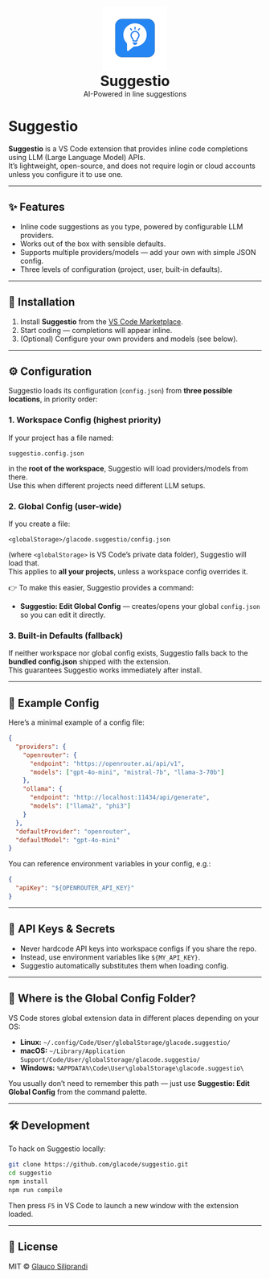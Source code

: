 <div align="center" style="margin:0; padding:0;">
  <img src="resources/logo.png" width="128" alt="Suggestio Logo" style="margin:0; padding:0;">
  <h1 style="margin:0; padding:0;">Suggestio</h1>
  <p style="margin:0; padding:0;">AI-Powered in line suggestions</p>
</div>

# Suggestio

**Suggestio** is a VS Code extension that provides inline code completions using LLM (Large Language Model) APIs.  
It’s lightweight, open-source, and does not require login or cloud accounts unless you configure it to use one.

---

## ✨ Features

- Inline code suggestions as you type, powered by configurable LLM providers.  
- Works out of the box with sensible defaults.  
- Supports multiple providers/models — add your own with simple JSON config.  
- Three levels of configuration (project, user, built-in defaults).  

---

## 🚀 Installation

1. Install **Suggestio** from the [VS Code Marketplace](https://marketplace.visualstudio.com/).  
2. Start coding — completions will appear inline.  
3. (Optional) Configure your own providers and models (see below).  

---

## ⚙️ Configuration

Suggestio loads its configuration (`config.json`) from **three possible locations**, in priority order:

### 1. Workspace Config (highest priority)
If your project has a file named:

```
suggestio.config.json
```

in the **root of the workspace**, Suggestio will load providers/models from there.  
Use this when different projects need different LLM setups.  

### 2. Global Config (user-wide)
If you create a file:

```
<globalStorage>/glacode.suggestio/config.json
```

(where `<globalStorage>` is VS Code’s private data folder), Suggestio will load that.  
This applies to **all your projects**, unless a workspace config overrides it.  

👉 To make this easier, Suggestio provides a command:

- **Suggestio: Edit Global Config** — creates/opens your global `config.json` so you can edit it directly.

### 3. Built-in Defaults (fallback)
If neither workspace nor global config exists, Suggestio falls back to the **bundled config.json** shipped with the extension.  
This guarantees Suggestio works immediately after install.

---

## 🧩 Example Config

Here’s a minimal example of a config file:

```json
{
  "providers": {
    "openrouter": {
      "endpoint": "https://openrouter.ai/api/v1",
      "models": ["gpt-4o-mini", "mistral-7b", "llama-3-70b"]
    },
    "ollama": {
      "endpoint": "http://localhost:11434/api/generate",
      "models": ["llama2", "phi3"]
    }
  },
  "defaultProvider": "openrouter",
  "defaultModel": "gpt-4o-mini"
}
```

You can reference environment variables in your config, e.g.:

```json
{
  "apiKey": "${OPENROUTER_API_KEY}"
}
```

---

## 🔑 API Keys & Secrets

- Never hardcode API keys into workspace configs if you share the repo.  
- Instead, use environment variables like `${MY_API_KEY}`.  
- Suggestio automatically substitutes them when loading config.  

---

## 📂 Where is the Global Config Folder?

VS Code stores global extension data in different places depending on your OS:

- **Linux:** `~/.config/Code/User/globalStorage/glacode.suggestio/`
- **macOS:** `~/Library/Application Support/Code/User/globalStorage/glacode.suggestio/`
- **Windows:** `%APPDATA%\Code\User\globalStorage\glacode.suggestio\`

You usually don’t need to remember this path — just use **Suggestio: Edit Global Config** from the command palette.

---

## 🛠 Development

To hack on Suggestio locally:

```bash
git clone https://github.com/glacode/suggestio.git
cd suggestio
npm install
npm run compile
```

Then press `F5` in VS Code to launch a new window with the extension loaded.  

---

## 📜 License

MIT © [Glauco Siliprandi](https://github.com/glacode)

